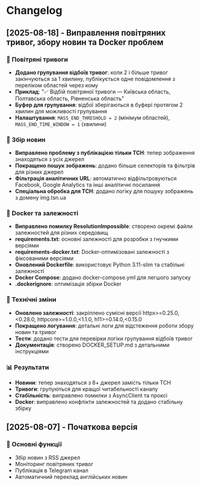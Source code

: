 # Changelog

## [2025-08-18] - Виправлення повітряних тривог, збору новин та Docker проблем

### 🚨 Повітряні тривоги
- **Додано групування відбоїв тривог**: коли 2 і більше тривог закінчуються за 1 хвилину, публікується одне повідомлення з переліком областей через кому
- **Приклад**: "✅ Відбій повітряної тривоги — Київська область, Полтавська область, Рівненська область"
- **Буфер для групування**: відбої зберігаються в буфері протягом 2 хвилин для можливості групування
- **Налаштування**: `MASS_END_THRESHOLD = 2` (мінімум областей), `MASS_END_TIME_WINDOW = 1` (хвилини)

### 📰 Збір новин
- **Виправлено проблему з публікацією тільки ТСН**: тепер зображення знаходяться з усіх джерел
- **Покращено пошук зображень**: додано більше селекторів та фільтрів для різних джерел
- **Фільтрація аналітичних URL**: автоматично відфільтровуються Facebook, Google Analytics та інші аналітичні посилання
- **Спеціальна обробка для ТСН**: додано логіку для пошуку зображень з домену img.tsn.ua

### 🐳 Docker та залежності
- **Виправлено помилку ResolutionImpossible**: створено окремі файли залежностей для різних середовищ
- **requirements.txt**: основні залежності для розробки з гнучкими версіями
- **requirements-docker.txt**: Docker-оптимізовані залежності з фіксованими версіями
- **Оновлений Dockerfile**: використовує Python 3.11-slim та стабільні залежності
- **Docker Compose**: додано docker-compose.yml для легшого запуску
- **.dockerignore**: оптимізація збірки Docker

### 🔧 Технічні зміни
- **Оновлено залежності**: закріплено сумісні версії httpx>=0.25.0,<0.28.0, httpcore>=1.0.0,<1.1.0, h11>=0.14.0,<0.15.0
- **Покращено логування**: детальні логи для відстеження роботи збору новин та тривог
- **Тести**: додано тести для перевірки логіки групування відбоїв тривог
- **Документація**: створено DOCKER_SETUP.md з детальними інструкціями

### 📊 Результати
- **Новини**: тепер знаходяться з 8+ джерел замість тільки ТСН
- **Тривоги**: групуються для кращої читабельності каналу
- **Стабільність**: виправлено помилки з AsyncClient та проксі
- **Docker**: виправлено конфлікти залежностей та додано стабільну збірку

## [2025-08-07] - Початкова версія

### 🚀 Основні функції
- Збір новин з RSS джерел
- Моніторинг повітряних тривог
- Публікація в Telegram канал
- Автоматичний переклад англійських новин
